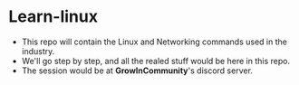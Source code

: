 # Learn-linux
* This repo will contain the Linux and Networking commands used in the industry.
* We'll go step by step, and all the realed stuff would be here in this repo.
* The session would be at **GrowInCommunity**'s discord server.
